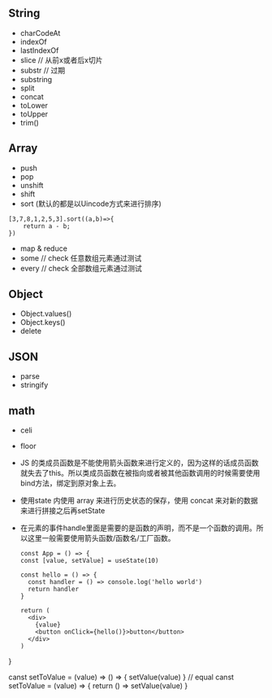 ## String 
- charCodeAt
- indexOf
- lastIndexOf 
- slice // 从前x或者后x切片
- substr // 过期
- substring
- split
- concat
- toLower
- toUpper
- trim()

## Array
- push
- pop
- unshift
- shift
- sort (默认的都是以Uincode方式来进行排序)

```
[3,7,8,1,2,5,3].sort((a,b)=>{
    return a - b;
})

```

- map & reduce
- some // check 任意数组元素通过测试
- every // check 全部数组元素通过测试



## Object
- Object.values()
- Object.keys()
- delete

## JSON
- parse
- stringify

## math
- celi 
- floor



- JS 的类成员函数是不能使用箭头函数来进行定义的，因为这样的话成员函数就失去了this。所以类成员函数在被指向或者被其他函数调用的时候需要使用bind方法，绑定到原对象上去。

- 使用state 内使用 array 来进行历史状态的保存，使用 concat 来对新的数据来进行拼接之后再setState
- 在元素的事件handle里面是需要的是函数的声明，而不是一个函数的调用。所以这里一般需要使用箭头函数/函数名/工厂函数。
  
  ```
  const App = () => {
  const [value, setValue] = useState(10)

  const hello = () => {
    const handler = () => console.log('hello world')
    return handler
  }

  return (
    <div>
      {value}
      <button onClick={hello()}>button</button>
    </div>
  )
}

  canst setToValue = (value) => () => {
    setValue(value)
  }
  // equal
  canst setToValue = (value) => {
    return () => setValue(value)
  }
  
  ```
